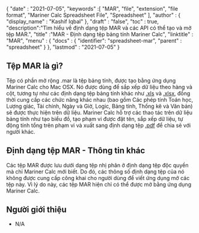 {
  "date" : "2021-07-05",
  "keywords" :[ "MAR", "file", "extension", "file format", "Mariner Calc Spreadsheet File", "Spreadsheet" ],
  "author" : {
    "display_name" : "Kashif Iqbal"
},
  "draft" : "false",
  "toc" : true,
  "description":"Tìm hiểu về định dạng tệp MAR và các API có thể tạo và mở tệp MAR.",
  "title" :"MAR - Định dạng tệp bảng tính Mariner Calc",
  "linktitle" : "MAR",
  "menu" : {
    "docs" : {
    "identifier": "spreadsheet-mar",
      "parent" : "spreadsheet"
}
},
  "lastmod" : "2021-07-05"
}

## Tệp MAR là gì?

Tệp có phần mở rộng .mar là tệp bảng tính, được tạo bằng ứng dụng Mariner Calc cho Mac OSX. Nó được dùng để sắp xếp dữ liệu theo hàng và cột, tương tự như các định dạng tệp bảng tính khác như [.xls](/vi/spreadsheet/xls/) và [.xlsx](/vi/spreadsheet/xlsx/), đồng thời cung cấp các chức năng khác nhau (bao gồm Các phép tính Toán học, Lượng giác, Tài chính, Ngày và Giờ, Logic, Bảng tính, Thống kê và Văn bản) sẽ được thực hiện trên dữ liệu. Mariner Calc hỗ trợ các thao tác trên dữ liệu bảng tính như tạo biểu đồ, tạo phạm vi được đặt tên, sắp xếp dữ liệu, tự động tính tổng trên phạm vi và xuất sang định dạng tệp [.pdf](/vi/pdf/) để chia sẻ với người khác.

## Định dạng tệp MAR - Thông tin khác

Các tệp MAR được lưu dưới dạng tệp nhị phân ở định dạng tệp độc quyền mà chỉ Mariner Calc mới biết. Do đó, các thông số định dạng tệp của nó không được cung cấp công khai cho người dùng để viết ứng dụng mở các tệp này. Vì lý do này, các tệp MAR hiện chỉ có thể được mở bằng ứng dụng Mariner Calc.

## Người giới thiệu

* N/A

